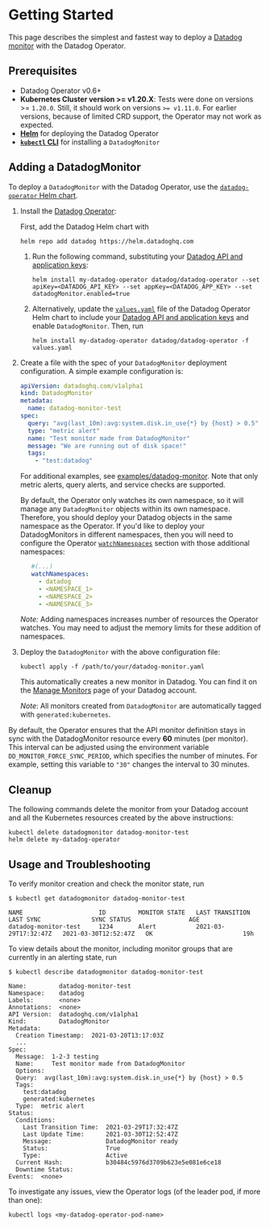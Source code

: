 # Getting Started

This page describes the simplest and fastest way to deploy a [Datadog monitor](https://docs.datadoghq.com/monitors/) with the Datadog Operator.

## Prerequisites

- Datadog Operator v0.6+
- **Kubernetes Cluster version >= v1.20.X**: Tests were done on versions >= `1.20.0`. Still, it should work on versions `>= v1.11.0`. For earlier versions, because of limited CRD support, the Operator may not work as expected.
- **[Helm][1]** for deploying the Datadog Operator
- **[`kubectl` CLI][2]** for installing a `DatadogMonitor`

## Adding a DatadogMonitor

To deploy a `DatadogMonitor` with the Datadog Operator, use the [`datadog-operator` Helm chart][3].

1. Install the [Datadog Operator][4]:

   First, add the Datadog Helm chart with

    ```shell
    helm repo add datadog https://helm.datadoghq.com
    ```

    1. Run the following command, substituting your [Datadog API and application keys][5]:

        ```shell
        helm install my-datadog-operator datadog/datadog-operator --set apiKey=<DATADOG_API_KEY> --set appKey=<DATADOG_APP_KEY> --set datadogMonitor.enabled=true
        ```

    1. Alternatively, update the [`values.yaml`][6] file of the Datadog Operator Helm chart to include your [Datadog API and application keys][5] and enable `DatadogMonitor`.
       Then, run

        ```shell
        helm install my-datadog-operator datadog/datadog-operator -f values.yaml
        ```

1. Create a file with the spec of your `DatadogMonitor` deployment configuration. A simple example configuration is:

    ```yaml
    apiVersion: datadoghq.com/v1alpha1
    kind: DatadogMonitor
    metadata:
      name: datadog-monitor-test
    spec:
      query: "avg(last_10m):avg:system.disk.in_use{*} by {host} > 0.5"
      type: "metric alert"
      name: "Test monitor made from DatadogMonitor"
      message: "We are running out of disk space!"
      tags:
        - "test:datadog"
    ```

    For additional examples, see [examples/datadog-monitor](../examples/datadogmonitor). Note that only metric alerts, query alerts, and service checks are supported.

   By default, the Operator only watches its own namespace, so it will manage any `DatadogMonitor` objects within its own namespace. Therefore, you should deploy your Datadog objects in the same namespace as the Operator. If you'd like to deploy your DatadogMonitors in different namespaces, then you will need to configure the Operator [`watchNamespaces`][6] section with those additional namespaces:

   ```yaml
      #(...)
      watchNamespaces:
        - datadog
        - <NAMESPACE_1>
        - <NAMESPACE_2>
        - <NAMESPACE_3>
   ```
   *Note:* Adding namespaces increases number of resources the Operator watches. You may need to adjust the memory limits for these addition of namespaces.

1. Deploy the `DatadogMonitor` with the above configuration file:

    ```shell
    kubectl apply -f /path/to/your/datadog-monitor.yaml
    ```

    This automatically creates a new monitor in Datadog. You can find it on the [Manage Monitors][7] page of your Datadog account.

    *Note*: All monitors created from `DatadogMonitor` are automatically tagged with `generated:kubernetes`.

By default, the Operator ensures that the API monitor definition stays in sync with the DatadogMonitor resource every **60** minutes (per monitor). This interval can be adjusted using the environment variable `DD_MONITOR_FORCE_SYNC_PERIOD`, which specifies the number of minutes. For example, setting this variable to `"30"` changes the interval to 30 minutes.

## Cleanup

The following commands delete the monitor from your Datadog account and all the Kubernetes resources created by the above instructions:

```shell
kubectl delete datadogmonitor datadog-monitor-test
helm delete my-datadog-operator
```

## Usage and Troubleshooting

To verify monitor creation and check the monitor state, run

```shell
$ kubectl get datadogmonitor datadog-monitor-test

NAME                     ID         MONITOR STATE   LAST TRANSITION        LAST SYNC              SYNC STATUS                AGE
datadog-monitor-test     1234       Alert           2021-03-29T17:32:47Z   2021-03-30T12:52:47Z   OK                         19h
```

To view details about the monitor, including monitor groups that are currently in an alerting state, run

```shell
$ kubectl describe datadogmonitor datadog-monitor-test

Name:         datadog-monitor-test
Namespace:    datadog
Labels:       <none>
Annotations:  <none>
API Version:  datadoghq.com/v1alpha1
Kind:         DatadogMonitor
Metadata:
  Creation Timestamp:  2021-03-20T13:17:03Z
  ...
Spec:
  Message:  1-2-3 testing
  Name:     Test monitor made from DatadogMonitor
  Options:
  Query:  avg(last_10m):avg:system.disk.in_use{*} by {host} > 0.5
  Tags:
    test:datadog
    generated:kubernetes
  Type:  metric alert
Status:
  Conditions:
    Last Transition Time:  2021-03-29T17:32:47Z
    Last Update Time:      2021-03-30T12:52:47Z
    Message:               DatadogMonitor ready
    Status:                True
    Type:                  Active
  Current Hash:            b30484c5976d3709b623e5e081e6ce18
  Downtime Status:
Events:  <none>
```

To investigate any issues, view the Operator logs (of the leader pod, if more than one):

```shell
kubectl logs <my-datadog-operator-pod-name>
```


[1]: https://helm.sh
[2]: https://kubernetes.io/docs/tasks/tools/install-kubectl/
[3]: https://github.com/DataDog/helm-charts/tree/master/charts/datadog-operator
[4]: https://artifacthub.io/packages/helm/datadog/datadog-operator
[5]: https://app.datadoghq.com/account/settings#api
[6]: https://github.com/DataDog/helm-charts/blob/master/charts/datadog-operator/values.yaml
[7]: https://app.datadoghq.com/monitors/manage?q=tag%3A"generated%3Akubernetes"
